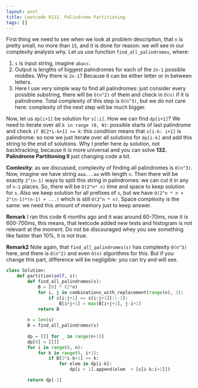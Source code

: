 ```yaml
---
layout: post
title: Leetcode 0131. Palindrome Partitioning
tags: []
---
```


First thing we need to see when we look at problem description, that `n` is pretty small, no more than `15`, and it is done for reason: we will see in our complexity analysis why. Let us use function `find_all_palindromes`, where:

1. `s` is input string, imagine `abacc`.
2. Output is lengths of biggest palindromes for each of the `2n-1` possible middles. Why there is `2n-1`? Because it can be either letter or in between letters.
3. Here I use very simple way to find all palindromes: just consider every possible substring, there will be `O(n^2)` of them and check in `O(n)` if it is palindrome. Total complexity of this step is `O(n^3)`, but we do not care here: complexity of the next step will be much bigger.

Now, let us `dp[i+1]` be solution for `s[:i]`. How we can find `dp[i+1]`? We need to iterate over all `k in range (0, N)`: possible starts of last palindrome and check `if B[2*i-k+1] >= k`: this condition means that `s[i-k: i+1]` is palindrome: so now we just iterate over all solutions for `dp[i-k]` and add this string to the end of solutions. Why I prefer here `dp` solution, not backtracking, because it is more universal and you can solve **132. Palindrome Partitioning II** just changing code a bit.

**Comlexity**: as we discussed, complexity of finding all palindromes is `O(n^3)`. Now, imagine we have string `aaa...aa` with length `n`. Then there will be exactly `2^(n-1)` ways to split this string in palindromes: we can cut it in any of `n-1` places. So, there will be `O(2^n* n)` time and space to keep solution for `s`. Also we keep solution for all prefixes of `s`, but we have `O(2^n * n + 2^(n-1)*(n-1) + ...)` which is still `O(2^n * n)`. Space complexity is the same: we need this amount of memory just to keep answer.

**Remark** I ran this code 6 months ago and it was around 60-70ms, now it is 600-700ms, this means, that leetcode added new tests and histogram is not relevant at the moment. Do not be discouraged whey you see something like  faster than 10%, it is not true.

**Remark2** Note again, that `find_all_palindromes(s)` has complexity `O(n^3)` here, and there is `O(n^2)` and even `O(n)` algorithms for this. But if you change this part, difference will be negligible: you can try and will see.

```python
class Solution:
    def partition(self, s):
        def find_all_palindromes(s):
            B = [0] * (2*n)
            for i, j in combinations_with_replacement(range(n), 2):
                if s[i:j+1] == s[i:j+1][::-1]:
                    B[i+j+1] = max(B[i+j+1], j-i+1)
            return B
        
        n = len(s)
        B = find_all_palindromes(s)
        
        dp = [[] for _ in range(n+1)]
        dp[0] = [[]]
        for i in range(0, n):
            for k in range(0, i+1):
                if B[2*i-k+1] >= k:
                    for elem in dp[i-k]:
                        dp[i + 1].append(elem  + [s[i-k:i+1]])

        return dp[-1]
```

